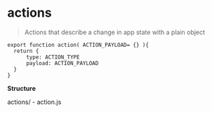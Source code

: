 # actions

>    Actions that describe a change in app state with a plain object

    export function action( ACTION_PAYLOAD= {} ){
      return {
          type: ACTION_TYPE
          payload: ACTION_PAYLOAD
      }
    }


**Structure**

actions/
	- action.js
